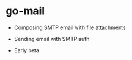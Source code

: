 # go-mail

* Composing SMTP email with file attachments

* Sending email with SMTP auth

* Early beta